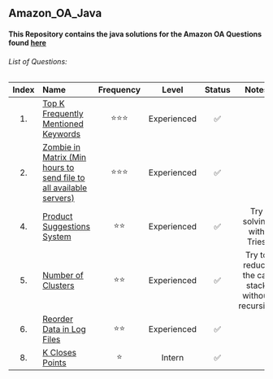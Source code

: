 ## Amazon_OA_Java
#### This Repository contains the java solutions for the Amazon OA Questions found [here](https://leetcode.com/discuss/interview-question/344650/Amazon-Online-Assessment-Questions/?fbclid=IwAR2nBmLdVU8o1OwGKtHhjPCw3sMa5iMziZLUpjcD_0_jZARVRAVgKFlu4Hw)

###### List of Questions:

| Index| Name   |      Frequency      |  Level | Status | Notes |
|:-------------:|:----------|:-------------:|:------:|:------:|:------:|
|1.| [Top K Frequently Mentioned Keywords](1.KFrequentlyMentionedWords) |  ⭐⭐⭐ | Experienced |✅ ||
|2.| [Zombie in Matrix (Min hours to send file to all available servers)](2.ZombieInMatrix) |  ⭐⭐⭐ | Experienced |✅ | |
|4.| [Product Suggestions System](4.SearchSuggestionsSystem) |  ⭐⭐ | Experienced |✅ |  Try solving with Tries |
|5.| [Number of Clusters](5.NumberOfClusters) |  ⭐⭐ | Experienced |✅ |  Try to reduce the call stack without recursion |
|6.| [Reorder Data in Log Files](6.ReorderDataInLogFiles) |  ⭐⭐ | Experienced |✅ |  |
|8.| [K Closes Points](8.KClosestPoints) |  ⭐ | Intern |✅ |  |